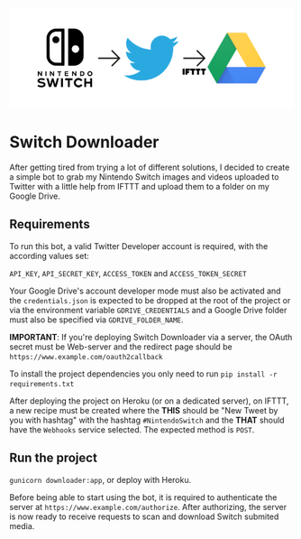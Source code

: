 ![logo](images/switch-downloader.png)
# Switch Downloader
After getting tired from trying a lot of different solutions, I decided to create a simple bot to grab my Nintendo Switch images and videos uploaded to Twitter with a little help from IFTTT and upload them to a folder on my Google Drive.

## Requirements
To run this bot, a valid Twitter Developer account is required, with the according values set:

`API_KEY`, `API_SECRET_KEY`, `ACCESS_TOKEN` and `ACCESS_TOKEN_SECRET`

Your Google Drive's account developer mode must also be activated and the `credentials.json` is expected to be dropped at the root of the project or via the environment variable `GDRIVE_CREDENTIALS` and a Google Drive folder must also be specified via `GDRIVE_FOLDER_NAME`. 

**IMPORTANT**: If you're deploying Switch Downloader via a server, the OAuth secret must be Web-server and the redirect page should be `https://www.example.com/oauth2callback`

To install the project dependencies you only need to run `pip install -r requirements.txt`

After deploying the project on Heroku (or on a dedicated server), on IFTTT, a new recipe must be created where the **THIS** should be "New Tweet by you with hashtag" with the hashtag `#NintendoSwitch` and the **THAT** should have the `Webhooks` service selected. The expected method is `POST`.

## Run the project
`gunicorn downloader:app`, or deploy with Heroku.

Before being able to start using the bot, it is required to authenticate the server at `https://www.example.com/authorize`. After authorizing, the server is now ready to receive requests to scan and download Switch submited media.
